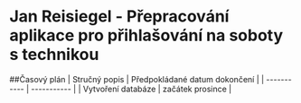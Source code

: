 # Jan Reisiegel - Přepracování aplikace pro přihlašování na soboty s technikou
##Časový plán
| Stručný popis | Předpokládané datum dokončení |
| ----------- | ----------- |
| Vytvoření databáze | začátek prosince |
